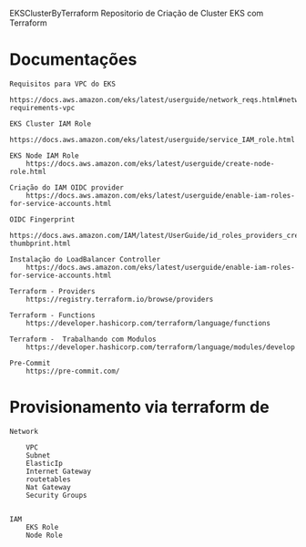 EKSClusterByTerraform
Repositorio de Criação de Cluster EKS com Terraform

# Documentações
    Requisitos para VPC do EKS
        https://docs.aws.amazon.com/eks/latest/userguide/network_reqs.html#network-requirements-vpc

    EKS Cluster IAM Role
        https://docs.aws.amazon.com/eks/latest/userguide/service_IAM_role.html
    
    EKS Node IAM Role
        https://docs.aws.amazon.com/eks/latest/userguide/create-node-role.html

    Criação do IAM OIDC provider
        https://docs.aws.amazon.com/eks/latest/userguide/enable-iam-roles-for-service-accounts.html
    
    OIDC Fingerprint
        https://docs.aws.amazon.com/IAM/latest/UserGuide/id_roles_providers_create_oidc_verify-thumbprint.html

    Instalação do LoadBalancer Controller
        https://docs.aws.amazon.com/eks/latest/userguide/enable-iam-roles-for-service-accounts.html

    Terraform - Providers
        https://registry.terraform.io/browse/providers
    
    Terraform - Functions
        https://developer.hashicorp.com/terraform/language/functions
    
    Terraform -  Trabalhando com Modulos
        https://developer.hashicorp.com/terraform/language/modules/develop
    
    Pre-Commit
        https://pre-commit.com/

# Provisionamento via terraform de 
    Network

        VPC
        Subnet
        ElasticIp
        Internet Gateway
        routetables
        Nat Gateway
        Security Groups

    
    IAM
        EKS Role
        Node Role

    